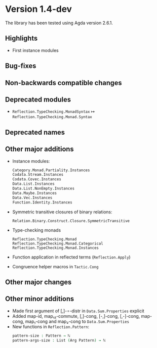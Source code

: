 Version 1.4-dev
===============

The library has been tested using Agda version 2.6.1.

Highlights
----------

* First instance modules

Bug-fixes
---------

Non-backwards compatible changes
--------------------------------

Deprecated modules
------------------

* `Reflection.TypeChecking.MonadSyntax` ↦ `Reflection.TypeChecking.Monad.Syntax`

Deprecated names
----------------

Other major additions
---------------------

* Instance modules:
  ```agda
  Category.Monad.Partiality.Instances
  Codata.Stream.Instances
  Codata.Covec.Instances
  Data.List.Instances
  Data.List.NonEmpty.Instances
  Data.Maybe.Instances
  Data.Vec.Instances
  Function.Identity.Instances
  ```

* Symmetric transitive closures of binary relations:
  ```
  Relation.Binary.Construct.Closure.SymmetricTransitive
  ```

* Type-checking monads
  ```
  Reflection.TypeChecking.Monad
  Reflection.TypeChecking.Monad.Categorical
  Reflection.TypeChecking.Monad.Instances
  ```

* Function application in reflected terms (`Reflection.Apply`)

* Congruence helper macros in `Tactic.Cong`

Other major changes
-------------------

Other minor additions
---------------------

* Made first argument of [,]-∘-distr in `Data.Sum.Properties` explicit
* Added map-id, map₁₂-commute, [,]-cong, [-,]-cong, [,-]-cong, map-cong, map₁-cong and map₂-cong to `Data.Sum.Properties`
* New functions in `Reflection.Pattern`:
  ```agda
  pattern-size : Pattern → ℕ
  pattern-args-size : List (Arg Pattern) → ℕ
  ```
